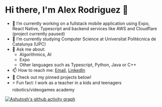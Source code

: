 # Hi there, I'm Alex Rodriguez 👋

- 🔭 I’m currently working on a fullstack mobile application using Expo, React Native, Typescript and backend services like AWS and Cloudflare (project currently paused)
- 🌱 I’m currently studying Computer Science at Universitat Politècnica de Catalunya (UPC)
- 💬 Ask me about:
  - Algorithmics, AI
  - Expo
  - Other languages such as Typescript, Python, Java or C++
- 📫 How to reach me: [Email](mailto:alex.542004@gmail.com), [LinkedIn](https://www.linkedin.com/in/alex-rodriguez-rodriguez/)
- 🔎 Check out my pinned projects below!
- ⚡ Fun fact: I work as a teacher in a kids and teenagers robotics/videogames academy

[![Ashutosh's github activity graph](https://github-readme-activity-graph.vercel.app/graph?username=alexrr04&theme=github-compact)](https://github.com/alexrr04/github-readme-activity-graph)


